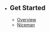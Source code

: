 - ## Get Started
    - [Overview](/{{route}}/{{version}}/overview)
    - [Niceman](/{{route}}/{{version}}/nice)